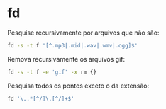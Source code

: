 # fd

Pesquise recursivamente por arquivos que não são:

```bash
fd -s -t f '[^.mp3|.mid|.wav|.wmv|.ogg]$'
```

Remova recursivamente os arquivos gif:

```bash
fd -s -t f -e 'gif' -x rm {}
```

Pesquisa todos os pontos exceto o da extensão:

```bash
fd '\..*[^/]\.[^/]+$'
```

